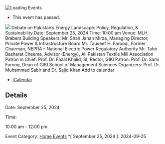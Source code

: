 ![Loading Events](https://giki.edu.pk/event/debate-on-pakistans-energy-landscape-policy-regulation-sustainability/)
  * This event has passed.


![](https://giki.edu.pk/wp-content/uploads/2024/09/Workshop-Debate-on-Pakistans-Energy-Landscape-Policy-Regulation-Sustainability.png)
Debate on Pakistan’s Energy Landscape: Policy, Regulation, & Sustainability
Date: September 25, 2024
Time: 10:00 am
Venue: MLH, Brabers Building
Speakers:
Mr. Shah Jahan Mirza, Managing Director, Private Power & Infrastructure Board
Mr. Tauseef H. Farooqi, Former Chairman, NEPRA – National Electric Power Regulatory Authority
Mr. Tahir Basharat Cheema, Advisor (Energy), All Pakistan Textile Mill Association
Patron in Chief: Prof. Dr. Fazal Khalid, SI, Rector, GIKI
Patron: Prof. Dr. Sami Farooq, Dean of GIKI School of Management Sciences
Organizers: Prof. Dr. Muhammad Sabir and Dr. Sajid Khan
Add to calendar 
  * [ iCalendar ](webcal://giki.edu.pk/event/debate-on-pakistans-energy-landscape-policy-regulation-sustainability/?ical=1)


##  Details  

Date: 
     September 25, 2024  

Time: 
    
10:00 am - 12:00 pm  

Event Category:
    [Home Events](https://giki.edu.pk/events/category/home_events/)
  *[ September 25, 2024 ]: 2024-09-25
